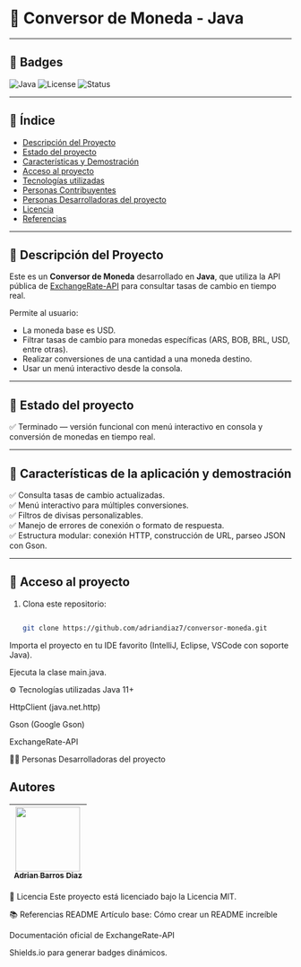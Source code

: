 # 💱 Conversor de Moneda - Java
---

## 📌 Badges

![Java](https://img.shields.io/badge/Java-17-blue)
![License](https://img.shields.io/badge/License-MIT-green)
![Status](https://img.shields.io/badge/Status-Terminado-brightgreen)

---

## 📑 Índice

- [Descripción del Proyecto](#-descripción-del-proyecto)
- [Estado del proyecto](#-estado-del-proyecto)
- [Características y Demostración](#-características-de-la-aplicación-y-demostración)
- [Acceso al proyecto](#-acceso-al-proyecto)
- [Tecnologías utilizadas](#-tecnologías-utilizadas)
- [Personas Contribuyentes](#-personas-contribuyentes)
- [Personas Desarrolladoras del proyecto](#-personas-desarrolladoras-del-proyecto)
- [Licencia](#-licencia)
- [Referencias](#-referencias-readme)

---

## 📖 Descripción del Proyecto

Este es un **Conversor de Moneda** desarrollado en **Java**, que utiliza la API pública de [ExchangeRate-API](https://www.exchangerate-api.com/) para consultar tasas de cambio en tiempo real.

Permite al usuario:
- La moneda base es USD.
- Filtrar tasas de cambio para monedas específicas (ARS, BOB, BRL, USD, entre otras).
- Realizar conversiones de una cantidad a una moneda destino.
- Usar un menú interactivo desde la consola.

---

## 🚦 Estado del proyecto

✅ Terminado — versión funcional con menú interactivo en consola y conversión de monedas en tiempo real.

---

## 🎯 Características de la aplicación y demostración

✅ Consulta tasas de cambio actualizadas.  
✅ Menú interactivo para múltiples conversiones.  
✅ Filtros de divisas personalizables.  
✅ Manejo de errores de conexión o formato de respuesta.  
✅ Estructura modular: conexión HTTP, construcción de URL, parseo JSON con Gson.

---

## 🔗 Acceso al proyecto

1. Clona este repositorio:
   ```bash
   
   git clone https://github.com/adriandiaz7/conversor-moneda.git
Importa el proyecto en tu IDE favorito (IntelliJ, Eclipse, VSCode con soporte Java).

Ejecuta la clase main.java.

⚙️ Tecnologías utilizadas
Java 11+

HttpClient (java.net.http)

Gson (Google Gson)

ExchangeRate-API


👨‍💻 Personas Desarrolladoras del proyecto
## Autores
| [<img src="https://avatars.githubusercontent.com/u/82612947?v=4" width=115><br><sub>Adrian Barros Diaz</sub>](https://github.com/adriandiaz7) 
| :---: |

📄 Licencia
Este proyecto está licenciado bajo la Licencia MIT.

📚 Referencias README
Artículo base: Cómo crear un README increíble

Documentación oficial de ExchangeRate-API

Shields.io para generar badges dinámicos.

